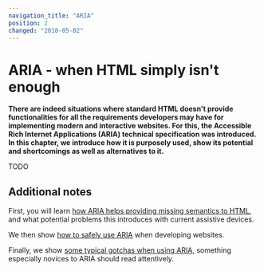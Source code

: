 ```yaml
---
navigation_title: "ARIA"
position: 2
changed: "2018-05-02"
---
```


# ARIA - when HTML simply isn't enough

**There are indeed situations where standard HTML doesn't provide functionalities for all the requirements developers may have for implementing modern and interactive websites. For this, the Accessible Rich Internet Applications (ARIA) technical specification was introduced. In this chapter, we introduce how it is purposely used, show its potential and shortcomings as well as alternatives to it.**

TODO

## Additional notes

First, you will learn [how ARIA helps providing missing semantics to HTML](/knowledge/aria/purpose), and what potential problems this introduces with current assistive devices.

We then show [how to safely use ARIA](/knowledge/aria/good-practices) when developing websites.

Finally, we show [some typical gotchas when using ARIA](/knowledge/aria/bad-practices), something especially novices to ARIA should read attentively.